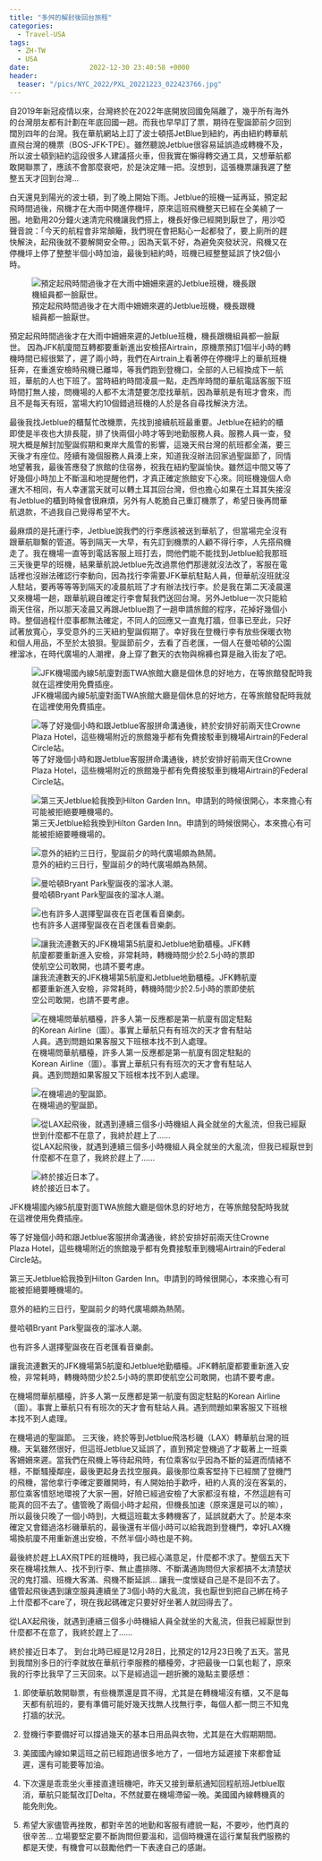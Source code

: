 ```yaml
---
title: "多舛的解封後回台旅程"
categories:
  - Travel-USA
tags:
  - ZH-TW
  - USA
date:               2022-12-30 23:40:58 +0000
header:
  teaser: "/pics/NYC_2022/PXL_20221223_022423766.jpg"
---
```


自2019年新冠疫情以來，台灣終於在2022年底開放回國免隔離了，幾乎所有海外的台灣朋友都有計劃在年底回國一趟。而我也早早訂了票，期待在聖誕節前夕回到闊別四年的台灣。我在華航網站上訂了波士頓搭JetBlue到紐約，再由紐約轉華航直飛台灣的機票（BOS-JFK-TPE）。雖然聽說Jetblue很容易延誤造成轉機不及，所以波士頓到紐約這段很多人建議搭火車，但我實在懶得轉交通工具，又想華航都敢開聯票了，應該不會那麼衰吧，於是決定賭一把。沒想到，這張機票讓我遲了整整五天才回到台灣…

白天還見到陽光的波士頓，到了晚上開始下雨。Jetblue的班機一延再延，預定起飛時間過後，飛機才在大雨中開進停機坪，原來這班飛機整天已經在全美繞了一圈。地勤用20分鐘火速清完飛機讓我們搭上，機長好像已經開到厭世了，用沙啞聲音說：「今天的航程會非常顛簸，我們現在會把點心一起都發了，要上廁所的趕快解決，起飛後就不要解開安全帶。」因為天氣不好，為避免突發狀況，飛機又在停機坪上停了整整半個小時加油，最後到紐約時，班機已經整整延誤了快2個小時。

<figure style="width: 80%" class="align-center">
<img src="/pics/NYC_2022/PXL_20221223_022423766.jpg" alt="預定起飛時間過後才在大雨中姍姍來遲的Jetblue班機，機長跟機組員都一臉厭世。">
<figcaption>預定起飛時間過後才在大雨中姍姍來遲的Jetblue班機，機長跟機組員都一臉厭世。</figcaption>
</figure>

預定起飛時間過後才在大雨中姍姍來遲的Jetblue班機，機長跟機組員都一臉厭世。
因為JFK航廈間互轉都要重新進出安檢搭Airtrain，原機票預訂1個半小時的轉機時間已經很緊了，遲了兩小時，我們在Airtrain上看著停在停機坪上的華航班機狂奔，在重進安檢時飛機已離埠，等我們跑到登機口，全部的人已經換成下一航班，華航的人也下班了。當時紐約時間凌晨一點，走西岸時間的華航電話客服下班時間打無人接，問機場的人都不太清楚要怎麼找華航，因為華航是有班才會來，而且不是每天有班，當場大約10個錯過班機的人於是各自尋找解決方法。

最後我找Jetblue的櫃幫忙改機票，先找到接續航班最重要。Jetblue在紐約的櫃即使是半夜也大排長龍，排了快兩個小時才等到地勤服務人員。服務人員一查，發現大概是解封加聖誕假期和東岸大風雪的影響，這幾天飛台灣的航班都全滿，要三天後才有座位。陸續有幾個服務人員湊上來，知道我沒辦法回家過聖誕節了，同情地望著我，最後答應發了旅館的住宿券，祝我在紐約聖誕愉快。雖然這中間又等了好幾個小時加上不斷溫和地提醒他們，才真正確定旅館安下心來。同班機幾個人命運大不相同，有人幸運當天就可以轉土耳其回台灣，但也擔心如果在土耳其失接沒有Jetblue的櫃到時候會很麻煩，另外有人乾脆自己重訂機票了，希望日後再問華航退款，不過我自己覺得希望不大。

最麻煩的是托運行李，Jetblue說我們的行李應該被送到華航了，但當場完全沒有跟華航聯繫的管道。等到隔天一大早，有先訂到機票的人顧不得行李，人先搭飛機走了。我在機場一直等到電話客服上班打去，問他們能不能找到Jetblue給我那班三天後更早的班機，結果華航說Jetblue先改過票他們那邊就沒法改了，客服在電話裡也沒辦法確認行李動向，因為找行李需要JFK華航駐點人員，但華航沒班就沒人駐站，要再等等等到隔天的凌晨航班了才有辦法找行李。於是我在第二天凌晨還又來機場一趟，跟華航親自確定行李會幫我們送回台灣。另外Jetblue一次只能給兩天住宿，所以那天凌晨又再跟Jetblue跑了一趟申請旅館的程序，花掉好幾個小時。整個過程什麼事都無法確定，不同人的回應又一直鬼打牆，但事已至此，只好試著放寬心，享受意外的三天紐約聖誕假期了。幸好我在登機行李有放些保暖衣物和個人用品，不至於太狼狽。聖誕節前夕，去看了百老匯，一個人在曼哈頓的公園裡溜冰，在時代廣場的人潮裡，身上穿了數天的衣物與棉褲也算是融入街友了吧。

<figure style="width: 100%" class="align-center">
<img src="/pics/NYC_2022/PXL_20221223_100252012.jpg" alt="JFK機場國內線5航廈對面TWA旅館大廳是個休息的好地方，在等旅館發配時我就在這裡使用免費插座。">
<figcaption>JFK機場國內線5航廈對面TWA旅館大廳是個休息的好地方，在等旅館發配時我就在這裡使用免費插座。</figcaption>
</figure>
<figure style="width: 100%" class="align-center">
<img src="/pics/NYC_2022/PXL_20221223_181653538.jpg" alt="等了好幾個小時和跟Jetblue客服拼命溝通後，終於安排好前兩天住Crowne Plaza Hotel，這些機場附近的旅館幾乎都有免費接駁車到機場Airtrain的Federal Circle站。">
<figcaption>等了好幾個小時和跟Jetblue客服拼命溝通後，終於安排好前兩天住Crowne Plaza Hotel，這些機場附近的旅館幾乎都有免費接駁車到機場Airtrain的Federal Circle站。</figcaption>
</figure>
<figure style="width: 100%" class="align-center">
<img src="/pics/NYC_2022/PXL_20221225_144450185.jpg" alt="第三天Jetblue給我換到Hilton Garden Inn。申請到的時候很開心，本來擔心有可能被拒絕要睡機場的。">
<figcaption>第三天Jetblue給我換到Hilton Garden Inn。申請到的時候很開心，本來擔心有可能被拒絕要睡機場的。</figcaption>
</figure>
<figure style="width: 80%" class="align-center">
<img src="/pics/NYC_2022/PXL_20221224_154419044.jpg" alt="意外的紐約三日行，聖誕前夕的時代廣場頗為熱鬧。">
<figcaption>意外的紐約三日行，聖誕前夕的時代廣場頗為熱鬧。</figcaption>
</figure>
<figure style="width: 100%" class="align-center">
<img src="/pics/NYC_2022/PXL_20221224_231820829.jpg" alt="曼哈頓Bryant Park聖誕夜的溜冰人潮。">
<figcaption>曼哈頓Bryant Park聖誕夜的溜冰人潮。</figcaption>
</figure>
<figure style="width: 100%" class="align-center">
<img src="/pics/NYC_2022/PXL_20221224_214041102.jpg" alt="也有許多人選擇聖誕夜在百老匯看音樂劇。">
<figcaption>也有許多人選擇聖誕夜在百老匯看音樂劇。</figcaption>
</figure>
<figure style="width: 80%" class="align-center">
<img src="/pics/NYC_2022/PXL_20221226_184107448.jpg" alt="讓我流連數天的JFK機場第5航廈和Jetblue地勤櫃檯。JFK轉航廈都要重新進入安檢，非常耗時，轉機時間少於2.5小時的票即使航空公司敢開，也請不要考慮。">
<figcaption>讓我流連數天的JFK機場第5航廈和Jetblue地勤櫃檯。JFK轉航廈都要重新進入安檢，非常耗時，轉機時間少於2.5小時的票即使航空公司敢開，也請不要考慮。</figcaption>
</figure>
<figure style="width: 80%" class="align-center">
<img src="/pics/NYC_2022/PXL_20221226_181904964.jpg" alt="在機場問華航櫃檯，許多人第一反應都是第一航廈有固定駐點的Korean Airline（圖）。事實上華航只有有班次的天才會有駐站人員。遇到問題如果客服又下班根本找不到人處理。">
<figcaption>在機場問華航櫃檯，許多人第一反應都是第一航廈有固定駐點的Korean Airline（圖）。事實上華航只有有班次的天才會有駐站人員。遇到問題如果客服又下班根本找不到人處理。</figcaption>
</figure>
<figure style="width: 80%" class="align-center">
<img src="/pics/NYC_2022/PXL_20221226_191414177.jpg" alt="在機場過的聖誕節。">
<figcaption>在機場過的聖誕節。</figcaption>
</figure>
<figure style="width: 100%" class="align-center">
<img src="/pics/NYC_2022/PXL_20221227_130453331.jpg" alt="從LAX起飛後，就遇到連續三個多小時機組人員全就坐的大亂流，但我已經厭世到什麼都不在意了，我終於趕上了……">
<figcaption>從LAX起飛後，就遇到連續三個多小時機組人員全就坐的大亂流，但我已經厭世到什麼都不在意了，我終於趕上了……</figcaption>
</figure>
<figure style="width: 80%" class="align-center">
<img src="/pics/NYC_2022/PXL_20221227_211532923.jpg" alt="終於接近日本了。">
<figcaption>終於接近日本了。</figcaption>
</figure>

JFK機場國內線5航廈對面TWA旅館大廳是個休息的好地方，在等旅館發配時我就在這裡使用免費插座。

等了好幾個小時和跟Jetblue客服拼命溝通後，終於安排好前兩天住Crowne Plaza Hotel，這些機場附近的旅館幾乎都有免費接駁車到機場Airtrain的Federal Circle站。

第三天Jetblue給我換到Hilton Garden Inn。申請到的時候很開心，本來擔心有可能被拒絕要睡機場的。

意外的紐約三日行，聖誕前夕的時代廣場頗為熱鬧。

曼哈頓Bryant Park聖誕夜的溜冰人潮。

也有許多人選擇聖誕夜在百老匯看音樂劇。

讓我流連數天的JFK機場第5航廈和Jetblue地勤櫃檯。JFK轉航廈都要重新進入安檢，非常耗時，轉機時間少於2.5小時的票即使航空公司敢開，也請不要考慮。

在機場問華航櫃檯，許多人第一反應都是第一航廈有固定駐點的Korean Airline（圖）。事實上華航只有有班次的天才會有駐站人員。遇到問題如果客服又下班根本找不到人處理。

在機場過的聖誕節。
三天後，終於等到Jetblue飛洛杉磯（LAX）轉華航台灣的班機。天氣雖然很好，但這班Jetblue又延誤了，直到預定登機過了才載著上一班乘客姍姍來遲。當我們在飛機上等待起飛時，有位乘客似乎因為不斷的延遲而情緒不穩，不斷騷擾鄰座，最後更起身去找空服員。最後那位乘客堅持下已經關了登機門的飛機，當他拿行李確定要離開時，有人開始拍手歡呼，紐約人真的沒在客氣的，那位乘客憤怒地環視了大家一圈，好險已經過安檢了大家都沒有槍，不然這趟有可能真的回不去了。儘管晚了兩個小時才起飛，但機長加速（原來還是可以的嘛），所以最後只晚了一個小時到，大概這班載太多轉機客了，延誤就虧大了。於是本來確定又會錯過洛杉磯華航的，最後還有半個小時可以給我跑到登機門，幸好LAX機場換航廈不用重新進出安檢，不然半個小時也是不夠。

最後終於趕上LAX飛TPE的班機時，我已經心滿意足，什麼都不求了。整個五天下來在機場找無人、找不到行李、無止盡排隊、不斷溝通詢問但大家都搞不太清楚狀況的鬼打牆、班機大客滿、飛機不斷延誤… 讓我一度懷疑自己是不是回不去了。儘管起飛後遇到讓空服員連續坐了3個小時的大亂流，我也厭世到把自己綁在椅子上什麼都不care了，現在我起碼確定只要好好坐著人就回得去了。


從LAX起飛後，就遇到連續三個多小時機組人員全就坐的大亂流，但我已經厭世到什麼都不在意了，我終於趕上了……

終於接近日本了。
到台北時已經是12月28日，比預定的12月23日晚了五天。當見到我闊別多日的行李就放在華航行李服務的櫃檯旁，才把最後一口氣也鬆了，原來我的行李比我早了三天回來。以下是經過這一趟折騰的幾點主要感想：

1. 即使華航敢開聯票，有些機票還是買不得，尤其是在轉機場沒有櫃，又不是每天都有航班的，要有準備可能好幾天找無人找無行李，每個人都一問三不知鬼打牆的狀況。

2. 登機行李要備好可以撐過幾天的基本日用品與衣物，尤其是在大假期期間。

3. 美國國內線如果這班之前已經跑過很多地方了，一個地方延遲接下來都會延遲，還有可能要等加油。

4. 下次還是乖乖坐火車接直達班機吧，昨天又接到華航通知回程航班Jetblue取消，華航只能幫改訂Delta，不然就要在機場滯留一晚。美國國內線轉機真的能免則免。

5. 希望大家儘管再挫敗，都對辛苦的地勤和客服有禮貌一點，不要吵，他們真的很辛苦… 立場要堅定要不斷詢問但要溫和，這個時機還在這行業幫我們服務的都是天使，有機會可以鼓勵他們一下表達自己的感謝。
